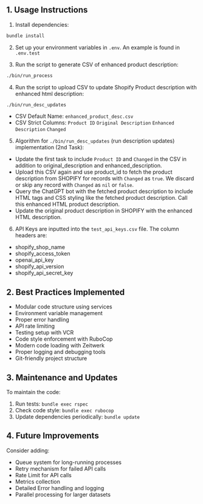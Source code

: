 
## 1. Usage Instructions

1. Install dependencies:
```bash
bundle install
```

2. Set up your environment variables in `.env`. An example is found in `.env.test`

3. Run the script to generate CSV of enhanced product description:
```bash
./bin/run_process
```

4. Run the script to upload CSV to update Shopify Product description with enhanced html description:
```bash
./bin/run_desc_updates
```
- CSV Default Name: `enhanced_product_desc.csv`
- CSV Strict Columns: `Product ID` `Original Description` `Enhanced Description` `Changed`

5. Algorithm for `./bin/run_desc_updates` (run description updates) implementation (2nd Task):
- Update the first task to include `Product ID` and `Changed` in the CSV in addition to original_description and enhanced_description.
- Upload this CSV again and use product_id to fetch the product description from SHOPIFY for records with `Changed` as `true`. We discard or skip any record with `Changed` as `nil` or `false`.
- Query the ChatGPT bot with the fetched product description to include HTML tags and CSS styling like the fetched product description. Call this enhanced HTML product description.
- Update the original product description in SHOPIFY with the enhanced HTML description.

6. API Keys are inputted into the `test_api_keys.csv` file. The column headers are:
- shopify_shop_name
- shopify_access_token
- openai_api_key
- shopify_api_version
- shopify_api_secret_key


## 2. Best Practices Implemented

- Modular code structure using services
- Environment variable management
- Proper error handling
- API rate limiting
- Testing setup with VCR
- Code style enforcement with RuboCop
- Modern code loading with Zeitwerk
- Proper logging and debugging tools
- Git-friendly project structure

## 3. Maintenance and Updates

To maintain the code:
1. Run tests: `bundle exec rspec`
2. Check code style: `bundle exec rubocop`
3. Update dependencies periodically: `bundle update`

## 4. Future Improvements

Consider adding:
- Queue system for long-running processes
- Retry mechanism for failed API calls
- Rate Limit for API calls
- Metrics collection
- Detailed Error handling and logging
- Parallel processing for larger datasets

